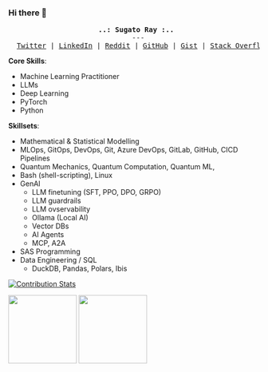 ### Hi there 👋

<!--
**sugatoray/sugatoray** is a ✨ _special_ ✨ repository because its `README.md` (this file) appears on your GitHub profile.

Here are some ideas to get you started:

- 🔭 I’m currently working on ...
- 🌱 I’m currently learning ...
- 👯 I’m looking to collaborate on ...
- 🤔 I’m looking for help with ...
- 💬 Ask me about ...
- 📫 How to reach me: ...
- 😄 Pronouns: ...
- ⚡ Fun fact: ...
-->



<p><pre align="center">
  <strong>..: Sugato Ray :..</strong> 
  ---
  <a href="https://twitter.com/sugatoray"><kbd>Twitter</kbd></a> | <a href="https://www.linkedin.com/in/sugatoray/"><kbd>LinkedIn</kbd></a> | <a href="https://www.reddit.com/user/sugatoray/submitted/?sort=top"><kbd>Reddit</kbd></a> | <a href="https://github.com/sugatoray"><kbd>GitHub</kbd></a> | <a href="https://gist.github.com/sugatoray"><kbd>Gist</kbd></a> | <a href="https://stackoverflow.com/users/8474894/cypherx"><kbd>Stack Overflow</kbd></a> </pre></p>

**Core Skills**: 

- Machine Learning Practitioner
- LLMs
- Deep Learning
- PyTorch
- Python

**Skillsets**: 

- Mathematical & Statistical Modelling
- MLOps, GitOps, DevOps, Git, Azure DevOps, GitLab, GitHub, CICD Pipelines
- Quantum Mechanics, Quantum Computation, Quantum ML,
- Bash (shell-scripting), Linux
- GenAI
  - LLM finetuning (SFT, PPO, DPO, GRPO)
  - LLM guardrails
  - LLM ovservability
  - Ollama (Local AI)
  - Vector DBs
  - AI Agents
  - MCP, A2A
- SAS Programming
- Data Engineering / SQL
  - DuckDB, Pandas, Polars, Ibis


<p align="left">

[![Contribution Stats](https://github-contribution-stats.vercel.app/api/?username=sugatoray)](https://github.com/LordDashMe/github-contribution-stats/)

<!---
<a href="https://github.com/sugatoray">
  <img height="137px" src="https://github-readme-stats.vercel.app/api?username=sugatoray&hide_title=true&hide_border=true&show_icons=true&include_all_commits=true&count_private=true&line_height=21&theme=dracula" />
  <img height="137px" src="https://github-readme-stats.vercel.app/api/top-langs/?username=sugatoray&hide=html,java&hide_title=true&hide_border=true&layout=compact&langs_count=6&theme=dracula" />
</a>
--->

<img height="137px" src="http://github-readme-streak-stats.herokuapp.com?user=sugatoray&theme=dracula&hide_border=true"/>
<a href="https://stackoverflow.com/users/8474894/cypherx">
  <img height="137px" src="https://stackoverflow-card.vercel.app/?userID=8474894&theme=dracula&showBorder=false" />
</a>

</p>

<!---
## Stats from Metrics

Sources: 

- App: https://metrics.lecoq.io/embed?user=sugatoray 
- Insights: https://metrics.lecoq.io/insights/sugatoray
- GitHub Action: https://github.com/lowlighter/metrics


For more details visit [*sugatoray | metrics-insights*](https://metrics.lecoq.io/insights/sugatoray).

<p>
<a href="https://metrics.lecoq.io/about/sugatoray"><img src="metrics-base.svg" align="left" width="47.5%"></img></a>
<a href="https://metrics.lecoq.io/about/sugatoray"><img src="metrics-achievements.svg" align="left" width="47.5%"></img></a>
</p>
--->

<!---
| [![GitHub Streak](https://github-readme-streak-stats.herokuapp.com?user=sugatoray&theme=tokyonight)](https://git.io/streak-stats) |
|:---:|
| GitHub Streak Stats |
--->
